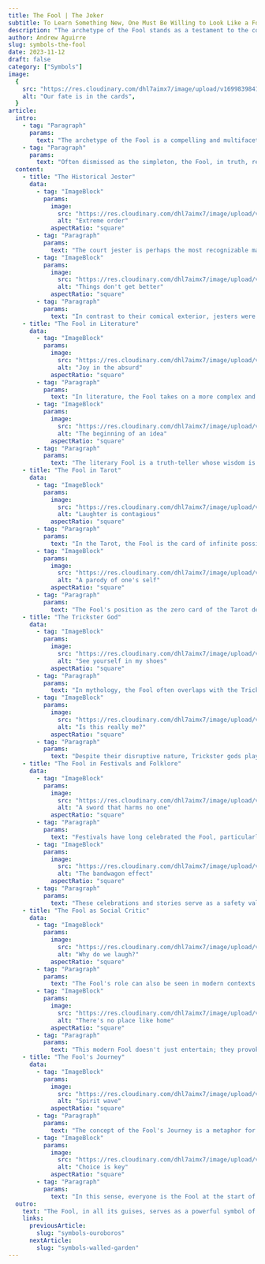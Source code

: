 ```yaml
---
title: The Fool | The Joker
subtitle: To Learn Something New, One Must Be Willing to Look Like a Fool
description: "The archetype of the Fool stands as a testament to the complex interplay of wisdom and naivety found throughout history and culture. It is manifested in various forms, from the sharp-tongued jesters of medieval courts to the profound oracles of Shakespeare's plays, and the intrepid spirit of the Tarot's wanderer."
author: Andrew Aguirre
slug: symbols-the-fool
date: 2023-11-12
draft: false
category: ["Symbols"]
image:
  {
    src: "https://res.cloudinary.com/dhl7aimx7/image/upload/v1699839841/001_yfseux.webp",
    alt: "Our fate is in the cards",
  }
article:
  intro:
    - tag: "Paragraph"
      params:
        text: "The archetype of the Fool is a compelling and multifaceted symbol in literature, mythology, and cultural narratives worldwide. Historically depicted in a myriad of forms, from jesters in royal courts to the Tarot's carefree wanderer, the Fool embodies a paradoxical blend of innocence and insight, chaos and wisdom."
    - tag: "Paragraph"
      params:
        text: "Often dismissed as the simpleton, the Fool, in truth, represents the quintessence of potential and the spirit of the unexpected. This exploration unfolds in seven sections, each examining a different facet of the Fool's conception and its enduring legacy in human storytelling."
  content:
    - title: "The Historical Jester"
      data:
        - tag: "ImageBlock"
          params:
            image:
              src: "https://res.cloudinary.com/dhl7aimx7/image/upload/v1699839841/002_gvaai1.webp"
              alt: "Extreme order"
            aspectRatio: "square"
        - tag: "Paragraph"
          params:
            text: "The court jester is perhaps the most recognizable manifestation of the Fool. In medieval and Renaissance times, the jester held a unique role in the royal court, enjoying the liberty to speak freely where others could not. Cloaked in motley attire, jesters used humor and satire to critique and comment on contemporary politics and courtly life. Their foolishness was a carefully crafted performance, granting them the power to mirror society's follies and vices under the guise of entertainment."
        - tag: "ImageBlock"
          params:
            image:
              src: "https://res.cloudinary.com/dhl7aimx7/image/upload/v1699839841/003_pmswak.webp"
              alt: "Things don't get better"
            aspectRatio: "square"
        - tag: "Paragraph"
          params:
            text: "In contrast to their comical exterior, jesters were often chosen for their sharp wits and intelligence. They were expected to be well-versed in poetry, music, and the intricacies of courtly manners. Their position required a delicate balance—providing amusement while navigating the dangerous waters of political intrigue and royal favor."
    - title: "The Fool in Literature"
      data:
        - tag: "ImageBlock"
          params:
            image:
              src: "https://res.cloudinary.com/dhl7aimx7/image/upload/v1699839841/004_l9wpcn.webp"
              alt: "Joy in the absurd"
            aspectRatio: "square"
        - tag: "Paragraph"
          params:
            text: "In literature, the Fool takes on a more complex and layered presence. Shakespeare's Fools, like King Lear's loyal Fool or Twelfth Night's Feste, serve as more than mere sources of comic relief. They offer profound observations and truths that cut through the illusions held by other characters. The Fool's apparent simplicity often hides a depth of understanding of the human condition."
        - tag: "ImageBlock"
          params:
            image:
              src: "https://res.cloudinary.com/dhl7aimx7/image/upload/v1699839841/005_jfog0w.webp"
              alt: "The beginning of an idea"
            aspectRatio: "square"
        - tag: "Paragraph"
          params:
            text: "The literary Fool is a truth-teller whose wisdom is frequently underestimated. They often speak in riddles and paradoxes, challenging the audience to look beyond the surface. Their presence invites readers to question norms and recognize the absurdity inherent in societal constructs."
    - title: "The Fool in Tarot"
      data:
        - tag: "ImageBlock"
          params:
            image:
              src: "https://res.cloudinary.com/dhl7aimx7/image/upload/v1699839841/006_j7fwdd.webp"
              alt: "Laughter is contagious"
            aspectRatio: "square"
        - tag: "Paragraph"
          params:
            text: "In the Tarot, the Fool is the card of infinite possibilities, typically depicted as a young traveler stepping off a cliff, a small dog at their heels. This image captures the essence of the Fool's journey—one of innocence, potential, and a leap into the unknown. The Fool in Tarot symbolizes the start of a new adventure, the kind that comes with inherent risks but also the promise of self-discovery and growth."
        - tag: "ImageBlock"
          params:
            image:
              src: "https://res.cloudinary.com/dhl7aimx7/image/upload/v1699839841/007_dvuum6.webp"
              alt: "A parody of one's self"
            aspectRatio: "square"
        - tag: "Paragraph"
          params:
            text: "The Fool's position as the zero card of the Tarot deck signifies both an end and a beginning, a moment of transition that is not burdened by the past or concerned with the destination. The Fool encourages one to have faith in the path ahead, even if it is not yet visible."
    - title: "The Trickster God"
      data:
        - tag: "ImageBlock"
          params:
            image:
              src: "https://res.cloudinary.com/dhl7aimx7/image/upload/v1699839841/008_qshyjh.webp"
              alt: "See yourself in my shoes"
            aspectRatio: "square"
        - tag: "Paragraph"
          params:
            text: "In mythology, the Fool often overlaps with the Trickster god—an entity that defies the rules of the gods and men. Tricksters, such as Loki in Norse mythology or Anansi in African folklore, are shape-shifters and boundary-crossers. They represent the chaotic element of surprise that can turn order into disorder, often for their amusement or to serve a hidden agenda."
        - tag: "ImageBlock"
          params:
            image:
              src: "https://res.cloudinary.com/dhl7aimx7/image/upload/v1699839842/009_bbholf.webp"
              alt: "Is this really me?"
            aspectRatio: "square"
        - tag: "Paragraph"
          params:
            text: "Despite their disruptive nature, Trickster gods play a crucial role in creation and change. They challenge the status quo, upset conventional wisdom, and by doing so, they often become catalysts for transformation and innovation."
    - title: "The Fool in Festivals and Folklore"
      data:
        - tag: "ImageBlock"
          params:
            image:
              src: "https://res.cloudinary.com/dhl7aimx7/image/upload/v1699839842/010_musve8.webp"
              alt: "A sword that harms no one"
            aspectRatio: "square"
        - tag: "Paragraph"
          params:
            text: "Festivals have long celebrated the Fool, particularly during events like Carnival, where social norms are temporarily inverted. During these festivities, the Fool reigns supreme, and the world is turned upside down. Hierarchies are subverted, and the everyday rules of behavior are suspended. In folklore, the Fool is often the character who, through a combination of luck and wit, outsmarts villains and obstacles, succeeding where the wise and powerful fail."
        - tag: "ImageBlock"
          params:
            image:
              src: "https://res.cloudinary.com/dhl7aimx7/image/upload/v1699839842/011_qo7vs4.webp"
              alt: "The bandwagon effect"
            aspectRatio: "square"
        - tag: "Paragraph"
          params:
            text: "These celebrations and stories serve as a safety valve for society, allowing a collective exploration of the taboo, the repressed, and the possible. They also reaffirm the value of joy, play, and the unpredictable."
    - title: "The Fool as Social Critic"
      data:
        - tag: "ImageBlock"
          params:
            image:
              src: "https://res.cloudinary.com/dhl7aimx7/image/upload/v1699839842/012_vqltnf.webp"
              alt: "Why do we laugh?"
            aspectRatio: "square"
        - tag: "Paragraph"
          params:
            text: "The Fool's role can also be seen in modern contexts as the social critic or the satirist, who, like the court jester of old, uses humor to unveil truths about society's shortcomings. Comedians and political cartoonists embody the Fool's spirit when they use their platforms to comment on political folly, societal norms, and human behavior. In doing so, they often risk censure or controversy, reflecting the Fool's inherent association with danger and the fringe of societal acceptance."
        - tag: "ImageBlock"
          params:
            image:
              src: "https://res.cloudinary.com/dhl7aimx7/image/upload/v1699839842/013_xntwzi.webp"
              alt: "There's no place like home"
            aspectRatio: "square"
        - tag: "Paragraph"
          params:
            text: "This modern Fool doesn't just entertain; they provoke thought, challenge beliefs, and inspire change, continuing the Fool's traditional role as a mirror to society."
    - title: "The Fool's Journey"
      data:
        - tag: "ImageBlock"
          params:
            image:
              src: "https://res.cloudinary.com/dhl7aimx7/image/upload/v1699839843/014_aoy3uf.webp"
              alt: "Spirit wave"
            aspectRatio: "square"
        - tag: "Paragraph"
          params:
            text: "The concept of the Fool's Journey is a metaphor for the individual's journey through life, a path that is marked by learning, growth, and the embracing of one's own ignorance and mistakes. It's a process of becoming, from naivete to wisdom, from folly to understanding. The Fool's Journey is one of self-discovery, where each experience, each misstep, is a lesson that brings one closer to wisdom."
        - tag: "ImageBlock"
          params:
            image:
              src: "https://res.cloudinary.com/dhl7aimx7/image/upload/v1699839843/015_kn0mer.webp"
              alt: "Choice is key"
            aspectRatio: "square"
        - tag: "Paragraph"
          params:
            text: "In this sense, everyone is the Fool at the start of their journey, embarking on a path filled with unknowns. Embracing the Fool's curiosity and courage can lead to a life rich with experience and enlightenment."
  outro:
    text: "The Fool, in all its guises, serves as a powerful symbol of human potential and the courage to embrace the unknown. From the jester's cunning wordplay to the satirist's incisive wit, the Fool reminds us that wisdom often comes in unexpected forms. As a character, a symbol, and a state of being, the Fool invites us to laugh, ponder, and perhaps most importantly, to venture forth with open hearts and minds into the great journey of life. Through understanding the Fool, we understand a little more of ourselves and the world we navigate—an ever-evolving landscape where the Fool's laughter echoes, reminding us of the joy in the journey and the wisdom in the folly."
    links:
      previousArticle:
        slug: "symbols-ouroboros"
      nextArticle:
        slug: "symbols-walled-garden"
---
```

